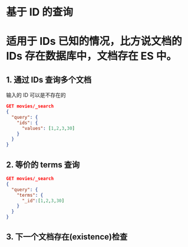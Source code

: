 # 基于 ID 的查询

# 适用于 IDs 已知的情况，比方说文档的 IDs 存在数据库中，文档存在 ES 中。

## 1. 通过 IDs 查询多个文档

输入的 ID 可以是不存在的

```json
GET movies/_search
{
  "query": {
    "ids": {
      "values": [1,2,3,30]
    }
  }
}
```

## 2. 等价的 terms 查询

```json
GET movies/_search
{
  "query": {
    "terms": {
      "_id":[1,2,3,30]
    }
  }
}
```

## 3. 下一个文档存在(existence)检查
